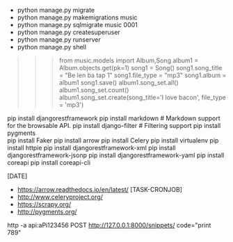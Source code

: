 - python manage.py migrate
- python manage.py makemigrations music
- python manage.py sqlmigrate music 0001
- python manage.py createsuperuser
- python manage.py runserver
- python manage.py shell
>>> from music.models import Album,Song
>>> album1 = Album.objects.get(pk=1)
>>> song1 = Song()
>>> song1.song_title = "Be len ba tap 1"
>>> song1.file_type = "mp3"
>>> song1.album = album1
>>> song1.save()
>>> album1.song_set.all()
>>> album1.song_set.count()
>>> album1.song_set.create(song_title='I love bacon', file_type = 'mp3')

pip install djangorestframework
pip install markdown       # Markdown support for the browsable API.
pip install django-filter  # Filtering support
pip install pygments  
pip install Faker
pip install arrow
pip install Celery
pip install virtualenv
pip install httpie
pip install djangorestframework-xml
pip install djangorestframework-jsonp
pip install djangorestframework-yaml
pip install coreapi
pip install coreapi-cli

[DATE]
- https://arrow.readthedocs.io/en/latest/ 
[TASK-CRONJOB]
- http://www.celeryproject.org/
- https://scrapy.org/
- http://pygments.org/


http -a api:aPi123456 POST http://127.0.0.1:8000/snippets/ code="print 789"
